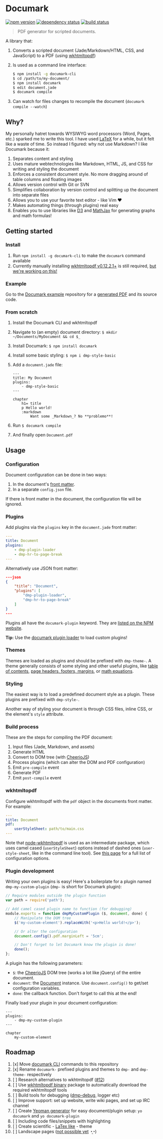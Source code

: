 # Documark

[![npm version](https://badge.fury.io/js/documark.svg)](http://badge.fury.io/js/documark)
[![dependency status](https://david-dm.org/documark/documark.svg)](https://david-dm.org/documark)
[![build status](https://travis-ci.org/documark/documark.svg?branch=master)](https://travis-ci.org/documark/documark)

> PDF generator for scripted documents.

A library that:

1. Converts a scripted document (Jade/Markdown/HTML, CSS, and JavaScript) to a PDF (using [wkhtmltopdf][wkhtmltopdf])
2. Is used as a command line interface:

	```bash
	$ npm install -g documark-cli
	$ cd /path/to/my-document/
	$ npm install documark
	$ edit document.jade
	$ documark compile
	```

3. Can watch for files changes to recompile the document (`documark compile --watch`)

## Why?

My personally hatret towards WYSIWYG word processors (Word, Pages, etc.) sparked me to write this tool. I have used [LaTeX][latex] for a while, but it felt like a waste of time. So instead I figured: why not use Markdown? I like Documark because it:

1. Separates content and styling
2. Uses mature webtechnologies like Markdown, HTML, JS, and CSS for writing and styling the document
3. Enforces a consistent document style. No more dragging around of table columns and floating images
4. Allows version control with Git or SVN
5. Simplifies collaboration by version control and splitting up the document into separate files
6. Allows you to use your favorite text editor - like Vim ❤
7. Makes automating things (through plugins) real easy
8. Enables you to use libraries like [D3][d3] and [MathJax][mathjax] for generating graphs and math formulas!

## Getting started

### Install

1. Run `npm install -g documark-cli` to make the `documark` command available
2. Currently manually installing [wkhtmltopdf v0.12.2.1+][wkhtmltopdf-install] is still required, [but we're working on this!][wkhtmltox-binary]

### Example

Go to the [Documark example][documark-example] repository for a [generated PDF][documark-example-pdf] and its source code.

### From scratch

1. Install the Documark CLI and wkhtmltopdf
2. Navigate to (an empty) document directory: `$ mkdir ~/Documents/MyDocument && cd $_`
3. Install Documark: `$ npm install documark`
4. Install some basic styling: `$ npm i dmp-style-basic`
5. Add a `document.jade` file:

	```jade
	---
	title: My Document
	plugins:
		- dmp-style-basic
	---

	chapter
		h1= title
		p Hello world!
		:markdown
			Want some _Markdown_? No **problemo**!
	```

6. Run `$ documark compile`
7. And finally open `Document.pdf`

## Usage

### Configuration

Document configuration can be done in two ways:

1. In the document's [front matter][front-matter].
2. In a separate `config.json` file.

If there is front matter in the document, the configuration file will be ignored.

### Plugins

Add plugins via the `plugins` key in the `document.jade` front matter:

```yaml
---
title: Document
plugins:
	- dmp-plugin-loader
	- dmp-hr-to-page-break
---
```

Alternatively use JSON front matter:

```json
---json
{
	"title": "Document",
	"plugins": [
		"dmp-plugin-loader",
		"dmp-hr-to-page-break"
	]
}
---
```

Plugins all have the `documark-plugin` keyword. They are [listed on the NPM website][documark-plugins].

__Tip:__ Use the [documark plugin loader][dmp-plugin-loader] to load custom plugins!

### Themes

Themes are loaded as plugins and should be prefixed with `dmp-theme-`. A theme generally consists of some styling and other useful plugins, like [table of contents][dmp-table-of-contents], [page headers, footers, margins][dmp-page-meta], or [math equations][dmp-math].

### Styling

The easiest way is to load a predefined document style as a plugin. These plugins are prefixed with `dmp-style-`.

Another way of styling your document is through CSS files, inline CSS, or the element's `style` attribute.

### Build process

These are the steps for compiling the PDF document:

1. Input files (Jade, Markdown, and assets)
2. Generate HTML
3. Convert to DOM tree (with [CheerioJS][cheeriojs])
4. Process plugins (which can alter the DOM and PDF configuration)
5. Emit `pre-compile` event
6. Generate PDF
7. Emit `post-compile` event

### wkhtmltopdf

Configure wkhtmltopdf with the `pdf` object in the documents front matter. For example:

```yaml
---
title: Document
pdf:
	userStyleSheet: path/to/main.css
---
```

Note that [node-wkhtmltopdf][node-wkhtmltopdf] is used as an intermediate package, which uses camel cased (`userStyleSheet`) options instead of dashed ones (`user-style-sheet`, like in the command line tool). See [this page][wkhtmltopdf-options] for a full list of configuration options.

### Plugin development

Writing your own plugins is easy! Here's a boilerplate for a plugin named `dmp-my-custom-plugin` (`dmp-` is short for Documark plugin):

```js
// Require modules outside the plugin function
var path = require('path');

// Add camel cased plugin name to function (for debugging)
module.exports = function dmpMyCustomPlugin ($, document, done) {
	// Manipulate the DOM tree
	$('my-custom-element').replaceWith('<p>Hello world!</p>');

	// Or alter the configuration
	document.config().pdf.marginLeft = '5cm';

	// Don't forget to let Documark know the plugin is done!
	done();
};
```

A plugin has the following parameters:

- `$`: the [CheerioJS][cheeriojs] DOM tree (works a lot like jQuery) of the entire document.
- `document`: the [Document][lib-document] instance. Use `document.config()` to get/set configuration variables.
- `done`: the callback function. Don't forget to call this at the end!

Finally load your plugin in your document configuration:

```jade
---
plugins:
	- dmp-my-custom-plugin
---

chapter
	my-custom-element
```

## Roadmap

1. [x] Move [documark CLI][documark-cli] commands to this repository
1. [x] Rename `documark-` prefixed plugins and themes to `dmp-` and `dmp-theme-` respectively
1. [ ] Research alternatives to wkhtmltopdf ([#12][issue-12])
1. [ ] Use [wkhtmltopdf binary][wkhtmltopdf-binary] package to automatically download the required wkhtmltopdf tools
1. [ ] Build tools for debugging ([dmp-debug][dmp-debug], logger etc)
1. [ ] Improve support: set up website, write wiki pages, and set up IRC channel
1. [ ] Create [Yeoman generator][yeoman-generator] for easy document/plugin setup: `yo documark` and `yo documark-plugin`
1. [ ] Including code files/snippets with highlighting
1. [ ] Create scientific - [LaTex like][latex-theme] - theme
1. [ ] Landscape pages ([not possible yet][wkhtmltopdf-page-options-issue] ◔̯◔)

[wkhtmltopdf]: http://wkhtmltopdf.org/
[roadmap]: #user-content-roadmap
[jade]: http://jade-lang.com/
[markdown]: http://daringfireball.net/projects/markdown/syntax
[latex]: http://www.latex-project.org/
[documark-cli]: https://www.npmjs.com/package/documark-cli
[wkhtmltox-binary]: https://github.com/documark/wkhtmltox-binary
[documark-example]: https://github.com/documark/documark-example
[documark-example-pdf]: https://github.com/documark/documark-example/blob/master/Example.pdf
[d3]: https://github.com/mbostock/d3/wiki/Gallery
[mathjax]: https://www.mathjax.org/
[wkhtmltopdf-install]: http://wkhtmltopdf.org/downloads.html
[dmp-table-of-contents]: https://www.npmjs.com/package/dmp-table-of-contents
[dmp-page-meta]: https://www.npmjs.com/package/dmp-page-meta
[dmp-math]: https://www.npmjs.com/package/dmp-math
[cheeriojs]: https://www.npmjs.com/package/cheerio
[front-matter]: https://github.com/jonschlinkert/gray-matter
[dmp-plugin-loader]: https://www.npmjs.com/package/dmp-plugin-loader
[lib-document]: https://github.com/documark/documark/blob/master/lib/document.js
[documark-plugins]: https://www.npmjs.com/browse/keyword/documark-plugin
[node-wkhtmltopdf]: https://www.npmjs.com/package/wkhtmltopdf
[wkhtmltopdf-options]: http://wkhtmltopdf.org/usage/wkhtmltopdf.txt
[issue-12]: https://github.com/documark/documark/issues/12
[wkhtmltopdf-binary]: https://www.npmjs.com/package/wkhtmltopdf-binary
[yeoman-generator]: https://www.npmjs.com/package/yo
[dmp-debug]: https://www.npmjs.com/package/dmp-debug
[latex-theme]: https://www.sharelatex.com/templates/thesis/norwegian-university-of-science-and-technology
[wkhtmltopdf-page-options-issue]: https://github.com/wkhtmltopdf/wkhtmltopdf/issues/2233
